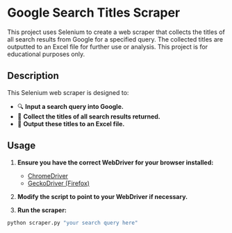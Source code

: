 # Google Search Titles Scraper

This project uses Selenium to create a web scraper that collects the titles of all search results from Google for a specified query. The collected titles are outputted to an Excel file for further use or analysis. This project is for educational purposes only.

## Description

This Selenium web scraper is designed to:

- 🔍 **Input a search query into Google.**
- 📄 **Collect the titles of all search results returned.**
- 💾 **Output these titles to an Excel file.**

## Usage

1. **Ensure you have the correct WebDriver for your browser installed:**

   - [ChromeDriver](https://sites.google.com/a/chromium.org/chromedriver/)
   - [GeckoDriver (Firefox)](https://github.com/mozilla/geckodriver/releases)

2. **Modify the script to point to your WebDriver if necessary.**

3. **Run the scraper:**

```bash
python scraper.py "your search query here"
